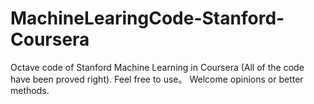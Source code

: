 # MachineLearingCode-Stanford-Coursera
Octave code of Stanford Machine Learning in Coursera (All of the code have been proved right).
Feel free to use。
Welcome opinions or better methods.
